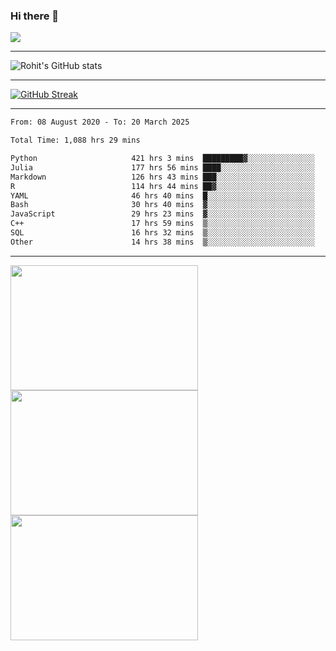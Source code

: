### Hi there 👋

 ![](https://komarev.com/ghpvc/?username=RohitRathore1&color=blueviolet)

<hr/>

![Rohit's GitHub stats](https://github-readme-stats.vercel.app/api?username=RohitRathore1&show_icons=true&theme=transparent)

<hr/>

[![GitHub Streak](http://github-readme-streak-stats.herokuapp.com?user=RohitRathore1&theme=dark&mode=weekly)](https://git.io/streak-stats)

<hr/>

<!--START_SECTION:waka-->

```txt
From: 08 August 2020 - To: 20 March 2025

Total Time: 1,088 hrs 29 mins

Python                     421 hrs 3 mins  █████████▓░░░░░░░░░░░░░░░   38.68 %
Julia                      177 hrs 56 mins ████░░░░░░░░░░░░░░░░░░░░░   16.35 %
Markdown                   126 hrs 43 mins ███░░░░░░░░░░░░░░░░░░░░░░   11.64 %
R                          114 hrs 44 mins ██▓░░░░░░░░░░░░░░░░░░░░░░   10.54 %
YAML                       46 hrs 40 mins  █░░░░░░░░░░░░░░░░░░░░░░░░   04.29 %
Bash                       30 hrs 40 mins  ▓░░░░░░░░░░░░░░░░░░░░░░░░   02.82 %
JavaScript                 29 hrs 23 mins  ▓░░░░░░░░░░░░░░░░░░░░░░░░   02.70 %
C++                        17 hrs 59 mins  ▒░░░░░░░░░░░░░░░░░░░░░░░░   01.65 %
SQL                        16 hrs 32 mins  ▒░░░░░░░░░░░░░░░░░░░░░░░░   01.52 %
Other                      14 hrs 38 mins  ▒░░░░░░░░░░░░░░░░░░░░░░░░   01.34 %
```

<!--END_SECTION:waka-->

<hr/>

<p>
  <img src="https://wakatime.com/share/@TeAmp0is0N/0205e68a-e5ed-48bf-b870-3c94c1fa77d3.svg" width="300" height="200">
  <img src="https://wakatime.com/share/@TeAmp0is0N/3935ee43-08a3-493e-8b95-60c1f9204b15.svg" width="300" height="200">
  <img src="https://wakatime.com/share/@TeAmp0is0N/8717aacc-7340-44e0-abb1-987dc9823fcd.svg" width="300" height="200">
</p>




